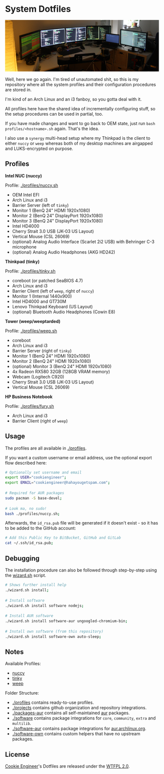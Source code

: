 
# System Dotfiles

![Camera Picture](./README.jpg)

Well, here we go again. I'm tired of unautomated shit, so this
is my repository where all the system profiles and their
configuration procedures are stored in.

I'm kind of an Arch Linux and an i3 fanboy, so you gotta deal
with it.

All profiles here have the shared idea of incrementally configuring
stuff, so the setup procedures can be used in partial, too.

If you have made changes and want to go back to OEM state,
just run `bash profiles/<hostname>.sh` again. That's the idea.

I also use a `synergy` multi-head setup where my Thinkpad is
the client to either `nuccy` or `weep` whereas both of my
desktop machines are airgapped and LUKS-encrypted on purpose.


## Profiles

**Intel NUC (nuccy)**

Profile: [./profiles/nuccy.sh](./profiles/nuccy.sh)

- OEM Intel EFI
- Arch Linux and i3
- Barrier Server (left of `tinky`)
- Monitor 1 (BenQ 24" HDMI 1920x1080)
- Monitor 2 (BenQ 24" DisplayPort 1920x1080)
- Monitor 3 (BenQ 24" DisplayPort 1920x1080)
- Intel HD4000
- Cherry Strait 3.0 USB (JK-03 US Layout)
- Vertical Mouse (CSL 26069)
- (optional) Analog Audio Interface (Scarlet 2i2 USB) with Behringer C-3 microphone
- (optional) Analog Audio Headphones (AKG HD242)

**Thinkpad (tinky)**

Profile: [./profiles/tinky.sh](./profiles/tinky.sh)

- coreboot (or patched SeaBIOS 4.7)
- Arch Linux and i3
- Barrier Client (left of `weep`, right of `nuccy`)
- Monitor 1 (Internal 1440x900)
- Intel HD4000 and GT730M
- Lenovo Thinkpad Keyboard (US Layout)
- (optional) Bluetooth Audio Headphones (Cowin E8)

**Tower (weep/weeptarded)**

Profile: [./profiles/weep.sh](./profiles/weep.sh)

- coreboot
- Arch Linux and i3
- Barrier Server (right of `tinky`)
- Monitor 1 (BenQ 24" HDMI 1920x1080)
- Monitor 2 (BenQ 24" HDMI 1920x1080)
- (optional) Monitor 3 (BenQ 24" HDMI 1920x1080)
- 4x Radeon RX580 32GB (128GB VRAM memory)
- Webcam (Logitech C920)
- Cherry Strait 3.0 USB (JK-03 US Layout)
- Vertical Mouse (CSL 26069)


**HP Business Notebook**

Profile: [./profiles/fury.sh](./profiles/fury.sh)

- Arch Linux and i3
- Barrier Client (right of `weep`)


## Usage

The profiles are all available in [./profiles](./profiles).

If you want a custom username or email address, use the
optional export flow described here:

```bash
# Optionally set username and email
export USER="cookiengineer";
export EMAIL="cookiengineer@hahayougetspam.com";

# Required for AUR packages
sudo pacman -S base-devel;

# Look ma, no sudo!
bash ./profiles/nuccy.sh;
```

Afterwards, the `id_rsa.pub` file will be generated
if it doesn't exist - so it has to be added to the
GitHub account:

```bash
# Add this Public Key to BitBucket, GitHub and GitLab
cat ~/.ssh/id_rsa.pub;
```


## Debugging

The installation procedure can also be followed through
step-by-step using the [wizard.sh](./wizard.sh) script.

```bash
# Shows further install help
./wizard.sh install;

# Install software
./wizard.sh install software nodejs;

# Install AUR software
./wizard.sh install software-aur ungoogled-chromium-bin;

# Install own software (from this repository)
./wizard.sh install software-own auto-sleep;
```


## Notes

Available Profiles:

- [nuccy](./profiles/nuccy.sh)
- [tinky](./profiles/tinky.sh)
- [weep](./profiles/weep.sh)

Folder Structure:

- [./profiles](./profiles) contains ready-to-use profiles.
- [./projects](./projects) contains github organization and repository integrations.
- [./packages-aur](./packages-aur) contains all self-maintained [aur](https://aur.archlinux.org) packages.
- [./software](./software) contains package integrations for `core`, `community`, `extra` and `multilib`.
- [./software-aur](./software-aur) contains package integrations for [aur.archlinux.org](https://aur.archlinux.org).
- [./software-own](./software-own) contains custom helpers that have no upstream packages.


## License

[Cookie Engineer](https://github.com/cookiengineer)'s Dotfiles are released under the [WTFPL 2.0](./LICENSE_WTFPL.txt).

